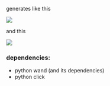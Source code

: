 generates like this


![](https://github.com/iacchus/squared-template/blob/main/square.png?raw=true)

and this

![](https://github.com/iacchus/squared-template/blob/main/circle.png?raw=true)

### dependencies:

* python wand (and its dependencies)
* python click
